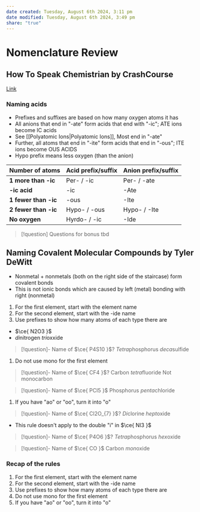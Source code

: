 ```yaml
---
date created: Tuesday, August 6th 2024, 3:11 pm
date modified: Tuesday, August 6th 2024, 3:49 pm
share: "true"
---
```


# Nomenclature Review

## How To Speak Chemistrian by CrashCourse

[Link](https://www.youtube.com/watch?v=mlRhLicNo8Q)

### Naming acids

- Prefixes and suffixes are based on how many oxygen atoms it has
- All anions that end in "-ate" form acids that end with "-ic"; ATE ions become IC acids
- See [[Polyatomic Ions|Polyatomic Ions]], Most end in "-ate"
- Further, all atoms that end in "-ite" form acids that end in "-ous"; ITE ions become OUS ACIDS
- Hypo prefix means less oxygen (than the anion)


| **Number of atoms**  | Acid prefix/suffix | Anion prefix/suffix |
| ---------------- | ------------------ | ------------------- |
| **1 more than -ic**  | Per- / -ic         | Per- / -ate         |
| **-ic acid**         | -ic                | -Ate                |
| **1 fewer than -ic** | -ous               | -Ite                |
| **2 fewer than -ic** | Hypo- / -ous       | Hypo- / -Ite        |
| **No oxygen**        | Hyrdo- / -ic       | -Ide                |


> [!question] Questions for bonus tbd

## Naming Covalent Molecular Compounds by Tyler DeWitt

- Nonmetal + nonmetals (both on the right side of the staircase) form covalent bonds
- This is not ionic bonds which are caused by left (metal) bonding with right (nonmetal)
1. For the first element, start with the element name
2. For the second element, start with the -ide name
3. Use prefixes to show how many atoms of each type there are
- $\ce{ N2O3 }$
- *di*nitrogen *tri*oxxide

> [!question]- Name of $\ce{ P4S10 }$?
> *Tetra*phosphorus *deca*sulfide

1. Do not use mono for the first element

> [!question]- Name of $\ce{ CF4 }$?
> Carbon *tetra*fluoride
> Not monocarbon

> [!question]- Name of $\ce{ PCl5 }$
> Phosphorus *penta*chloride

1. If you have "ao" or "oo", turn it into "o"

> [!question]- Name of $\ce{ Cl2O_{7} }$?
> *Di*clorine *hept*oxide

- This rule doesn't apply to the double "i" in $\ce{ NI3 }$

> [!question]- Name of $\ce{ P4O6 }$?
> *Tetra*phosphorus *hex*oxide

> [!question]- Name of $\ce{ CO }$
> Carbon *mon*oxide

### Recap of the rules

1. For the first element, start with the element name
2. For the second element, start with the -ide name
3. Use prefixes to show how many atoms of each type there are
4. Do not use mono for the first element
5. If you have "ao" or "oo", turn it into "o"